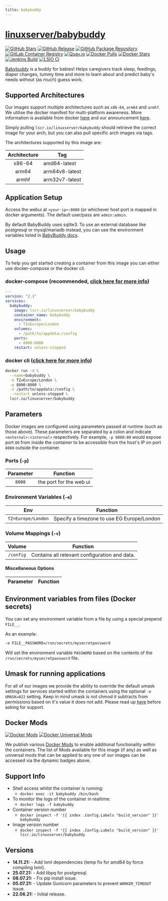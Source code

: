 ```yaml
---
title: babybuddy
---
```

<!-- DO NOT EDIT THIS FILE MANUALLY  -->
<!-- Please read the https://github.com/linuxserver/docker-babybuddy/blob/main/.github/CONTRIBUTING.md -->

# [linuxserver/babybuddy](https://github.com/linuxserver/docker-babybuddy)

[![GitHub Stars](https://img.shields.io/github/stars/linuxserver/docker-babybuddy.svg?color=94398d&labelColor=555555&logoColor=ffffff&style=for-the-badge&logo=github)](https://github.com/linuxserver/docker-babybuddy)
[![GitHub Release](https://img.shields.io/github/release/linuxserver/docker-babybuddy.svg?color=94398d&labelColor=555555&logoColor=ffffff&style=for-the-badge&logo=github)](https://github.com/linuxserver/docker-babybuddy/releases)
[![GitHub Package Repository](https://img.shields.io/static/v1.svg?color=94398d&labelColor=555555&logoColor=ffffff&style=for-the-badge&label=linuxserver.io&message=GitHub%20Package&logo=github)](https://github.com/linuxserver/docker-babybuddy/packages)
[![GitLab Container Registry](https://img.shields.io/static/v1.svg?color=94398d&labelColor=555555&logoColor=ffffff&style=for-the-badge&label=linuxserver.io&message=GitLab%20Registry&logo=gitlab)](https://gitlab.com/linuxserver.io/docker-babybuddy/container_registry)
[![Quay.io](https://img.shields.io/static/v1.svg?color=94398d&labelColor=555555&logoColor=ffffff&style=for-the-badge&label=linuxserver.io&message=Quay.io)](https://quay.io/repository/linuxserver.io/babybuddy)
[![Docker Pulls](https://img.shields.io/docker/pulls/linuxserver/babybuddy.svg?color=94398d&labelColor=555555&logoColor=ffffff&style=for-the-badge&label=pulls&logo=docker)](https://hub.docker.com/r/linuxserver/babybuddy)
[![Docker Stars](https://img.shields.io/docker/stars/linuxserver/babybuddy.svg?color=94398d&labelColor=555555&logoColor=ffffff&style=for-the-badge&label=stars&logo=docker)](https://hub.docker.com/r/linuxserver/babybuddy)
[![Jenkins Build](https://img.shields.io/jenkins/build?labelColor=555555&logoColor=ffffff&style=for-the-badge&jobUrl=https%3A%2F%2Fci.linuxserver.io%2Fjob%2FDocker-Pipeline-Builders%2Fjob%2Fdocker-babybuddy%2Fjob%2Fmain%2F&logo=jenkins)](https://ci.linuxserver.io/job/Docker-Pipeline-Builders/job/docker-babybuddy/job/main/)
[![LSIO CI](https://img.shields.io/badge/dynamic/yaml?color=94398d&labelColor=555555&logoColor=ffffff&style=for-the-badge&label=CI&query=CI&url=https%3A%2F%2Fci-tests.linuxserver.io%2Flinuxserver%2Fbabybuddy%2Flatest%2Fci-status.yml)](https://ci-tests.linuxserver.io/linuxserver/babybuddy/latest/index.html)

[Babybuddy](https://github.com/babybuddy/babybuddy) is a buddy for babies! Helps caregivers track sleep, feedings, diaper changes, tummy time and more to learn about and predict baby's needs without (as much) guess work.

## Supported Architectures

Our images support multiple architectures such as `x86-64`, `arm64` and `armhf`. We utilise the docker manifest for multi-platform awareness. More information is available from docker [here](https://github.com/docker/distribution/blob/master/docs/spec/manifest-v2-2.md#manifest-list) and our announcement [here](https://blog.linuxserver.io/2019/02/21/the-lsio-pipeline-project/).

Simply pulling `lscr.io/linuxserver/babybuddy` should retrieve the correct image for your arch, but you can also pull specific arch images via tags.

The architectures supported by this image are:

| Architecture | Tag |
| :----: | --- |
| x86-64 | amd64-latest |
| arm64 | arm64v8-latest |
| armhf | arm32v7-latest |

## Application Setup

Access the webui at `<your-ip>:8000` (or whichever host port is mapped in docker arguments). The default user/pass are `admin:admin`.

By default BabyBuddy uses sqlite3. To use an external database like postgresql or mysql/mariadb instead, you can use the environment variables listed in [BabyBuddy docs](https://github.com/babybuddy/babybuddy#configuration).

## Usage

To help you get started creating a container from this image you can either use docker-compose or the docker cli.

### docker-compose (recommended, [click here for more info](https://docs.linuxserver.io/general/docker-compose))

```yaml
---
version: "2.1"
services:
  babybuddy:
    image: lscr.io/linuxserver/babybuddy
    container_name: babybuddy
    environment:
      - TZ=Europe/London
    volumes:
      - /path/to/appdata:/config
    ports:
      - 8000:8000
    restart: unless-stopped
```

### docker cli ([click here for more info](https://docs.docker.com/engine/reference/commandline/cli/))

```bash
docker run -d \
  --name=babybuddy \
  -e TZ=Europe/London \
  -p 8000:8000 \
  -v /path/to/appdata:/config \
  --restart unless-stopped \
  lscr.io/linuxserver/babybuddy
```

## Parameters

Docker images are configured using parameters passed at runtime (such as those above). These parameters are separated by a colon and indicate `<external>:<internal>` respectively. For example, `-p 8080:80` would expose port `80` from inside the container to be accessible from the host's IP on port `8080` outside the container.

### Ports (`-p`)

| Parameter | Function |
| :----: | --- |
| `8000` | the port for the web ui |

### Environment Variables (`-e`)

| Env | Function |
| :----: | --- |
| `TZ=Europe/London` | Specify a timezone to use EG Europe/London |

### Volume Mappings (`-v`)

| Volume | Function |
| :----: | --- |
| `/config` | Contains all relevant configuration and data. |

#### Miscellaneous Options

| Parameter | Function |
| :-----:   | --- |

## Environment variables from files (Docker secrets)

You can set any environment variable from a file by using a special prepend `FILE__`.

As an example:

```bash
-e FILE__PASSWORD=/run/secrets/mysecretpassword
```

Will set the environment variable `PASSWORD` based on the contents of the `/run/secrets/mysecretpassword` file.

## Umask for running applications

For all of our images we provide the ability to override the default umask settings for services started within the containers using the optional `-e UMASK=022` setting.
Keep in mind umask is not chmod it subtracts from permissions based on it's value it does not add. Please read up [here](https://en.wikipedia.org/wiki/Umask) before asking for support.

## Docker Mods

[![Docker Mods](https://img.shields.io/badge/dynamic/yaml?color=94398d&labelColor=555555&logoColor=ffffff&style=for-the-badge&label=babybuddy&query=%24.mods%5B%27babybuddy%27%5D.mod_count&url=https%3A%2F%2Fraw.githubusercontent.com%2Flinuxserver%2Fdocker-mods%2Fmaster%2Fmod-list.yml)](https://mods.linuxserver.io/?mod=babybuddy "view available mods for this container.") [![Docker Universal Mods](https://img.shields.io/badge/dynamic/yaml?color=94398d&labelColor=555555&logoColor=ffffff&style=for-the-badge&label=universal&query=%24.mods%5B%27universal%27%5D.mod_count&url=https%3A%2F%2Fraw.githubusercontent.com%2Flinuxserver%2Fdocker-mods%2Fmaster%2Fmod-list.yml)](https://mods.linuxserver.io/?mod=universal "view available universal mods.")

We publish various [Docker Mods](https://github.com/linuxserver/docker-mods) to enable additional functionality within the containers. The list of Mods available for this image (if any) as well as universal mods that can be applied to any one of our images can be accessed via the dynamic badges above.

## Support Info

* Shell access whilst the container is running:
  * `docker exec -it babybuddy /bin/bash`
* To monitor the logs of the container in realtime:
  * `docker logs -f babybuddy`
* Container version number
  * `docker inspect -f '{{ index .Config.Labels "build_version" }}' babybuddy`
* Image version number
  * `docker inspect -f '{{ index .Config.Labels "build_version" }}' lscr.io/linuxserver/babybuddy`

## Versions

* **14.11.21:** - Add lxml dependencies (temp fix for amd64 by force compiling lxml).
* **25.07.21:** - Add libpq for postgresql.
* **08.07.21:** - Fix pip install issue.
* **05.07.21:** - Update Gunicorn parameters to prevent `WORKER_TIMEOUT` issue.
* **22.06.21:** - Initial release.

